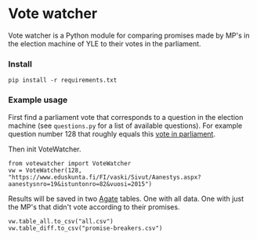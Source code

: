 # Vote watcher

Vote watcher is a Python module for comparing promises made by MP's in the election machine of YLE to their votes in the parliament.

### Install

`pip install -r requirements.txt`

### Example usage

First find a parliament vote that corresponds to a question in the election machine (see `questions.py` for a list of available questions). For example question number 128 that roughly equals this [vote in parliament](https://www.eduskunta.fi/FI/vaski/Sivut/Aanestys.aspx?aanestysnro=19&istuntonro=82&vuosi=2015).

Then init VoteWatcher.

```
from votewatcher import VoteWatcher
vw = VoteWatcher(128, "https://www.eduskunta.fi/FI/vaski/Sivut/Aanestys.aspx?aanestysnro=19&istuntonro=82&vuosi=2015")
```

Results will be saved in two [Agate](http://agate.readthedocs.org/en/1.1.0/api/table.html) tables. One with all data. One with just the MP's that didn't vote according to their promises.

```
vw.table_all.to_csv("all.csv")
vw.table_diff.to_csv("promise-breakers.csv")
```